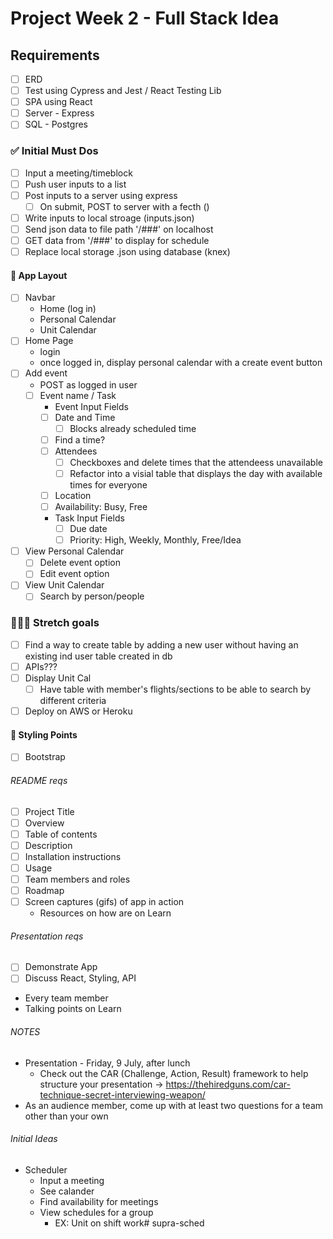 # Project Week 2 - Full Stack Idea

## Requirements
  - [ ] ERD
  - [ ] Test using Cypress and Jest / React Testing Lib
  - [ ] SPA using React
  - [ ] Server - Express
  - [ ] SQL - Postgres

### ✅ Initial Must Dos
- [ ] Input a meeting/timeblock
- [ ] Push user inputs to a list
- [ ] Post inputs to a server using express
  - [ ] On submit, POST to server with a fecth ()
- [ ] Write inputs to local stroage (inputs.json)
- [ ] Send json data to file path '/###' on localhost
- [ ] GET data from '/###' to display for schedule
- [ ] Replace local storage .json using database (knex)

#### 📱 App Layout
- [ ] Navbar
  - Home (log in)
  - Personal Calendar
  - Unit Calendar
- [ ] Home Page
  - login
  - once logged in, display personal calendar with a create event button
- [ ] Add event
  - POST as logged in user
  - [ ] Event name / Task
    -  Event Input Fields
      - [ ] Date and Time
        - [ ] Blocks already scheduled time
      - [ ] Find a time?
      - [ ] Attendees
        - [ ] Checkboxes and delete times that the attendeess unavailable
        - [ ] Refactor into a visial table that displays the day with available times for everyone
      - [ ] Location
      - [ ] Availability: Busy, Free
    - Task Input Fields
      - [ ] Due date
      - [ ] Priority: High, Weekly, Monthly, Free/Idea
- [ ] View Personal Calendar
  - [ ] Delete event option
  - [ ] Edit event option
- [ ] View Unit Calendar
  - [ ] Search by person/people

### 🏋🏼‍♀️ Stretch goals
  - [ ] Find a way to create table by adding a new user without having an existing ind user table created in db
  - [ ] APIs???
  - [ ] Display Unit Cal
    - [ ] Have table with member's flights/sections to be able to search by different criteria
  - [ ] Deploy on AWS or Heroku

#### 💄 Styling Points
  - [ ] Bootstrap










###### README reqs
  - [ ] Project Title
  - [ ] Overview
  - [ ] Table of contents
  - [ ] Description
  - [ ] Installation instructions
  - [ ] Usage
  - [ ] Team members and roles
  - [ ] Roadmap
  - [ ] Screen captures (gifs) of app in action
    - Resources on how are on Learn

###### Presentation reqs
  - [ ] Demonstrate App
  - [ ] Discuss React, Styling, API
  - Every team member
  - Talking points on Learn

###### NOTES
  - Presentation - Friday, 9 July, after lunch
    - Check out the CAR (Challenge, Action, Result) framework to help structure your presentation → https://thehiredguns.com/car-technique-secret-interviewing-weapon/
  - As an audience member, come up with at least two questions for a team other than your own

###### Initial Ideas
- Scheduler
  - Input a meeting
  - See calander
  - Find availability for meetings
  - View schedules for a group
    - EX: Unit on shift work# supra-sched
